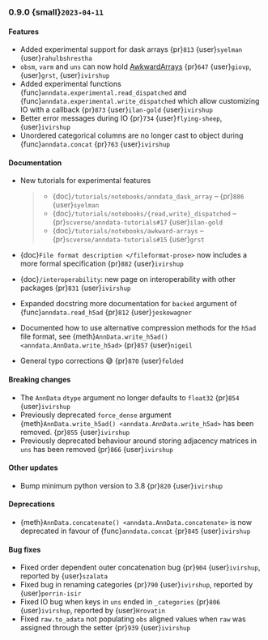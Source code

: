 ### 0.9.0 {small}`2023-04-11`

#### Features

- Added experimental support for dask arrays {pr}`813` {user}`syelman` {user}`rahulbshrestha`
- `obsm`, `varm` and `uns` can now hold [AwkwardArrays](https://awkward-array.org/quickstart.html) {pr}`647` {user}`giovp`, {user}`grst`, {user}`ivirshup`
- Added experimental functions {func}`anndata.experimental.read_dispatched` and {func}`anndata.experimental.write_dispatched` which allow customizing IO with a callback {pr}`873` {user}`ilan-gold` {user}`ivirshup`
- Better error messages during IO {pr}`734` {user}`flying-sheep`, {user}`ivirshup`
- Unordered categorical columns are no longer cast to object during {func}`anndata.concat` {pr}`763` {user}`ivirshup`

#### Documentation

- New tutorials for experimental features

  > - {doc}`/tutorials/notebooks/anndata_dask_array` – {pr}`886` {user}`syelman`
  > - {doc}`/tutorials/notebooks/{read,write}_dispatched` – {pr}`scverse/anndata-tutorials#17` {user}`ilan-gold`
  > - {doc}`/tutorials/notebooks/awkward-arrays` – {pr}`scverse/anndata-tutorials#15` {user}`grst`

- {doc}`File format description </fileformat-prose>` now includes a more formal specification {pr}`882` {user}`ivirshup`

- {doc}`/interoperability`: new page on interoperability with other packages {pr}`831` {user}`ivirshup`

- Expanded docstring more documentation for `backed` argument of {func}`anndata.read_h5ad` {pr}`812` {user}`jeskowagner`

- Documented how to use alternative compression methods for the `h5ad` file format, see {meth}`AnnData.write_h5ad() <anndata.AnnData.write_h5ad>` {pr}`857` {user}`nigeil`

- General typo corrections 😅 {pr}`870` {user}`folded`

#### Breaking changes

- The `AnnData` `dtype` argument no longer defaults to `float32` {pr}`854` {user}`ivirshup`
- Previously deprecated `force_dense` argument {meth}`AnnData.write_h5ad() <anndata.AnnData.write_h5ad>` has been removed. {pr}`855` {user}`ivirshup`
- Previously deprecated behaviour around storing adjacency matrices in `uns` has been removed {pr}`866` {user}`ivirshup`

#### Other updates

- Bump minimum python version to 3.8 {pr}`820` {user}`ivirshup`

#### Deprecations

- {meth}`AnnData.concatenate() <anndata.AnnData.concatenate>` is now deprecated in favour of {func}`anndata.concat` {pr}`845` {user}`ivirshup`

#### Bug fixes

- Fixed order dependent outer concatenation bug {pr}`904` {user}`ivirshup`, reported by {user}`szalata`
- Fixed bug in renaming categories {pr}`790` {user}`ivirshup`, reported by {user}`perrin-isir`
- Fixed IO bug when keys in `uns` ended in `_categories` {pr}`806` {user}`ivirshup`, reported by {user}`Hrovatin`
- Fixed `raw.to_adata` not populating `obs` aligned values when `raw` was assigned through the setter {pr}`939` {user}`ivirshup`
